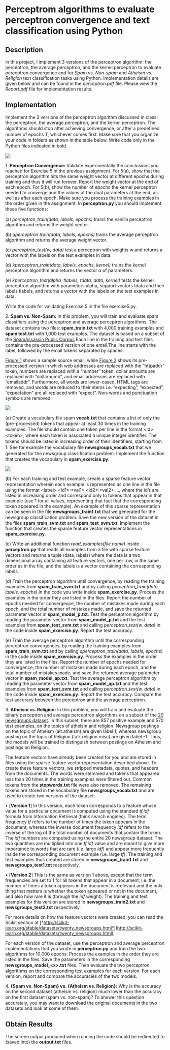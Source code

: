 # Perceptrom algorithms to evaluate perceptron convergence and text classification using Python

## Description

In this project, I implement 3 versions of the perceptron algorithm: the perceptron, the
average perceptron, and the kernel perceptron to evaluate perceptron convergence and for *Spam vs. Non-spam* and *Atheism vs. Religion* text classification tasks using Python. Implementation details are given below and can be found in the *perceptron.pdf* file. Please view the *Report.pdf* file for implementation results.

## Implementation

Implement the 3 versions of the perceptron algorithm discussed in class: the perceptron, the
average perceptron, and the kernel perceptron. The algorithms should stop after achieving
convergence, or after a predeﬁned number of epochs T, whichever comes ﬁrst. Make sure
that you organize your code in folders as shown in the table below. Write code only in the
Python ﬁles indicated in bold.

![](images/fig1.png)

1\. **Perceptron Convergence:** Validate experimentally the conclusions you reached for
Exercise 5 in the previous assignment. For 5(a), show that the perceptron algorithm
hits the same weight vector at different epochs during training and thus it will run
forever. Report the weight vector at the end of each epoch. For 5(b), show the
number of epochs the kernel perceptron needed to converge and the values of the
dual parameters at the end, as well as after each epoch. Make sure you process the
training examples in the order given in the assignment. In **perceptron.py** you should
implement these ﬁve functions:

(a) *perceptron_train(data, labels, epochs)* trains the vanilla perceptron algorithm and returns the weight vector.

(b) *aperceptron train(data, labels, epochs)* trains the average perceptron algorithm and returns the average weight vector.

(c) *perceptron_test(w, data)* test a perceptron with weights w and returns a vector with the labels on the test examples in data.

(d) *kperceptron_train(data, labels, epochs, kernel)* trains the kernel perceptron algorithm and returns the vector α of parameters.

(e) *kperceptron_test(alpha, tlabels, tdata, data, kernel)* tests the kernel perceptron algorithm with parameters alpha, support vectors tdata and their labels tlabels, and returns a vector with the labels on the test examples in data.

Write the code for validating Exercise 5 in the file exercise5.py.

2\. **Spam vs. Non-Spam:** In this problem, you will train and evaluate spam classiﬁers using the perceptron and average perceptron algorithms. The dataset contains two ﬁles: **spam_train.txt** with 4,000 training examples and **spam test.txt** with 1,000 test examples. The dataset is based on a subset of the [SpamAssassin Public Corpus](http://spamassassin.apache.org/old/publiccorpus)
Each line in the training and test ﬁles contains the pre-processed version of one email.The line starts with the label, followed by 
the email tokens separated by spaces.

[Figure 1](images/fig2.png) shows a sample source email, while [Figure 2](images/fig3.png) shows its pre-processed version
in which web addresses are replaced with the “httpaddr” token, numbers are replaced with a “number” token, dollar amounts are replaced with “dollarnumb”, and email addresses are replaced with “emailaddr”. Furthermore, all words are lower-cased, HTML tags are removed, 
and words are reduced to their stems i.e. “expecting”, “expected”, “expectation” are all replaced with “expect”. Non-words and punctuation symbols are removed.

![](images/fig2.png)

(a) Create a vocabulary ﬁle spam **vocab.txt** that contains a list of only the (pre-processed) tokens that appear at least 30 times in the training examples. The ﬁle should contain one token per line in the format \<id> \<token>, where each token is associated a unique integer identiﬁer. The tokens should be listed in increasing order of their identiﬁers, starting from 1. See for example the vocabulary ﬁle **newsgroups_vocab.txt** that we generated for the newsgroup classiﬁcation problem. Implement the function that creates the vocabulary in **spam_exercise.py**.

![](images/fig3.png)

(b) For each training and test example, create a sparse feature vector representation wherein each example is represented as one line in the ﬁle using the format \<label> \<id1>:\<val1> \<id2>:\<val2> ..., where the id’s are listed in increasing order and correspond only to tokens that appear in that example (use 1 for all values, representing that fact that the corresponding token appeared in the example). An example of this sparse representation can be seen in the file **newsgroups_train1.txt** that we generated for the newsgroup classiﬁcation problem. Save the new version of the dataset in the files **spam_train_svm.txt** and **spam_test_svm.txt**. 
Implement the function that creates the sparse feature vector representations in **spam_exercise.py**.

(c) Write an additional function *read_examples(file name)* inside **perceptron.py** that reads all examples from a ﬁle with sparse feature vectors and returns a tuple (data, labels) where the data is a two dimensional array containing all feature vectors, one per row, in the same order as in the file, and the labels is a vector containing the corresponding labels.

(d) Train the perceptron algorithm until convergence, by reading the training examples from **spam_train_svm.txt** and by calling *perceptron_train(data, labels, epochs)* in the code you write inside **spam_exercise.py**. Process the examples in the order they are listed in the ﬁles. Report the number of epochs needed for convergence, the number of mistakes made during each epoch, and the total number of mistakes made, and save the returned parameter vector in **spam_model_p.txt**. Test the perceptron algorithm by reading the parameter vector from **spam_model_p.txt** and the test examples from **spam_test_svm.txt** and calling *perceptron_test(w, data)* in the code inside **spam_exercise.py**. Report the test accuracy.

(e) Train the average perceptron algorithm until the corresponding perceptron convergences, by reading the training examples from 
**spam_train_svm.txt** and by calling *aperceptron_train(data, labels, epochs)* in the code inside **spam_exercise.py**.
Process the examples in the order they are listed in the files. Report the number of epochs needed for convergence, the number of mistakes made during each epoch, and the total number of mistakes made, and save the returned average parameter vector in **spam_model_ap.txt**. Test the average perceptron algorithm by reading the parameter vector from **spam_model_ap.txt** and the test examples from **spam_test_svm.txt** and calling *perceptron_test(w, data)* in the code inside **spam_exercise.py**. Report the test accuracy. Compare the test accuracy between the perceptron and the average perceptron.

3\. **Atheism vs. Religion:** In this problem, you will train and evaluate the binary perceptron and average perceptron algorithms on a subset of the [20 newsgroups dataset](http://qwone.com/~jason/20Newsgroups). In this subset, there are 857 positive example and 570 test examples, on the topics of atheism and religion. Newsgroup postings on the topic of Atheism (alt.atheism) are given label 1, whereas newsgroup posting on the topic of Religion (talk.religion.misc) are given label -1. Thus, the models will be trained to distinguish between postings on Atheism and postings on Religion.

The feature vectors have already been created for you and are stored in files using the sparse feature vector representation described above. To create these feature vectors, we stripped metadata, quotes, and headers from the documents. The words were stemmed and tokens that appeared less than 20 times in the training examples were ﬁltered out. Common tokens from the **stopwords.txt** file were also removed. The remaining tokens are stored in the vocabulary file **newsgroups_vocab.txt** and are used to create two versions of the dataset:

• [**Version 1**] In this version, each token corresponds to a feature whose value for a particular document is computed using the standard *tf.idf* formula from Information Retrieval (think search engines). The term frequency *tf* refers to the number
of times the token appears in the document, whereas the inverse document frequency *idf* refers to the inverse of the log of the total number of documents that contain the token. The *idf* numbers are computed using the entire 20 newsgroup dataset. The two quantities are multiplied into one *tf.idf* value and are meant to give more importance to words that are rare (i.e. large *idf*) and appear more
frequently inside the corresponding document example (i.e. large *tf*). The training and test examples thus created are stored in **newsgroups_train1.txt** and **newsgroups_test1.txt** respectively.

• [**Version 2**] This is the same as version 1 above, except that the term frequencies are set to 1 for all tokens that appear in a document, i.e. the number of times a token appears in the document is irrelevant and the only thing that matters is whether the token appeared or not in the document, and also how rare it is (through the *idf* weight). The training and test examples for this version are
stored in **newsgroups_train2.txt** and **newsgroups_test2.txt** respectively.

For more details on how the feature vectors were created, you can read the Scikit section at [*http://scikit-learn.org/stable/datasets/twenty_newsgroups.html*](http://scikit-learn.org/stable/datasets/twenty_newsgroups.html).

For each version of the dataset, use the perceptron and average perceptron implementations that you wrote in **perceptron.py** and train the two algorithms for 10,000 epochs. Process the examples in the order they are listed in the files. Save the parameters in the corresponding **newsgroups_model_\<x>.txt** ﬁles. Then evaluate the two perceptron algorithms on the corresponding test examples for each version. For each version, report and compare the accuracies of the two models.

4\. **{Spam vs. Non-Spam} vs. {Atheism vs. Religion}:** Why is the accuracy on the second dataset (atheism vs. religion) much lower than the accuracy on the ﬁrst dataset (spam vs. non-spam)? To answer this question accurately, you may want to download the original documents in the two datasets and look at some of them.


## Obtain Results

The screen output produced when running the code should be redirected to (saved into) the **output.txt** files.
